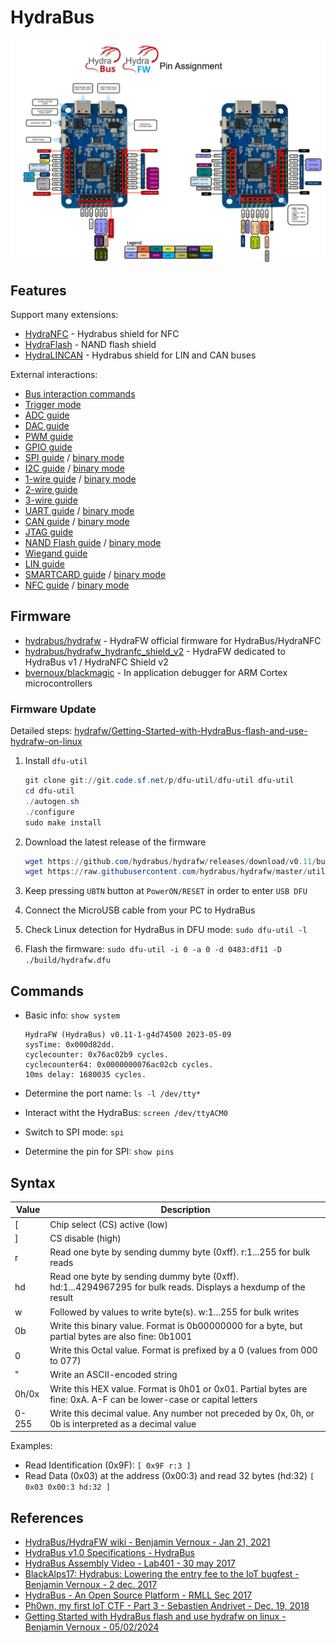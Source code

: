 # HydraBus

![HydraBUS - Pin Assignment](../assets/hydrabus_pin_assignment.jpg)


## Features

Support many extensions:

- [HydraNFC](https://techanvconsulting.github.io/HardwareAllTheThings/gadgets/hydranfc/) - Hydrabus shield for NFC
- [HydraFlash](https://techanvconsulting.github.io/HardwareAllTheThings/gadgets/hydraflash/) - NAND flash shield
- [HydraLINCAN](https://github.com/smillier/HydraLINCAN) - Hydrabus shield for LIN and CAN buses

External interactions:

- [Bus interaction commands](https://github.com/hydrabus/hydrafw/wiki/Bus-interaction-commands)
- [Trigger mode](https://github.com/hydrabus/hydrafw/wiki/HydraFW-Trigger-guide)
- [ADC guide](https://github.com/hydrabus/hydrafw/wiki/HydraFW-ADC-guide)
- [DAC guide](https://github.com/hydrabus/hydrafw/wiki/HydraFW-DAC-guide)
- [PWM guide](https://github.com/hydrabus/hydrafw/wiki/HydraFW-PWM-guide)
- [GPIO guide](https://github.com/hydrabus/hydrafw/wiki/HydraFW-GPIO-guide)
- [SPI guide](https://github.com/hydrabus/hydrafw/wiki/HydraFW-SPI-guide) / [binary mode](https://github.com/hydrabus/hydrafw/wiki/HydraFW-Binary-SPI-mode-guide)
- [I2C guide](https://github.com/hydrabus/hydrafw/wiki/HydraFW-I2C-guide) / [binary mode]()
- [1-wire guide](https://github.com/hydrabus/hydrafw/wiki/HydraFW-1-wire-guide) / [binary mode](https://github.com/hydrabus/hydrafw/wiki/HydraFW-binary-1-Wire-mode-guide)
- [2-wire guide](https://github.com/hydrabus/hydrafw/wiki/HydraFW-2wire-guide)
- [3-wire guide](https://github.com/hydrabus/hydrafw/wiki/HydraFW-3wire-guide)
- [UART guide](https://github.com/hydrabus/hydrafw/wiki/HydraFW-UART-guide) / [binary mode](https://github.com/hydrabus/hydrafw/wiki/HydraFW-binary-UART-mode-guide)
- [CAN guide](https://github.com/hydrabus/hydrafw/wiki/HydraFW-CAN-guide) / [binary mode](https://github.com/hydrabus/hydrafw/wiki/HydraFW-Binary-CAN-mode-guide)
- [JTAG guide](https://github.com/hydrabus/hydrafw/wiki/HydraFW-JTAG-guide)
- [NAND Flash guide](https://github.com/hydrabus/hydrafw/wiki/HydraFW-NAND-Flash-guide) / [binary mode](https://github.com/hydrabus/hydrafw/wiki/HydraFW-binary-NAND-Flash-mode-guide)
- [Wiegand guide](https://github.com/hydrabus/hydrafw/wiki/HydraFW-Wiegand-guide)
- [LIN guide](https://github.com/hydrabus/hydrafw/wiki/HydraFW-LIN-guide)
- [SMARTCARD guide](https://github.com/hydrabus/hydrafw/wiki/HydraFW-SMARTCARD-guide) / [binary mode](https://github.com/hydrabus/hydrafw/wiki/HydraFW-binary-SMARTCARD-mode-guide)
- [NFC guide](https://github.com/hydrabus/hydrafw/wiki/HydraFW-HydraNFC-v1-guide) / [binary mode](https://github.com/hydrabus/hydrafw/wiki/HydraFW-binary-NFC-Reader-mode-guide)


## Firmware

* [hydrabus/hydrafw](https://github.com/hydrabus/hydrafw) - HydraFW official firmware for HydraBus/HydraNFC
* [hydrabus/hydrafw_hydranfc_shield_v2](https://github.com/hydrabus/hydrafw_hydranfc_shield_v2) - HydraFW dedicated to HydraBus v1 / HydraNFC Shield v2
* [bvernoux/blackmagic](https://github.com/bvernoux/blackmagic) - In application debugger for ARM Cortex microcontrollers

### Firmware Update

Detailed steps: [hydrafw/Getting-Started-with-HydraBus-flash-and-use-hydrafw-on-linux](https://github.com/hydrabus/hydrafw/wiki/Getting-Started-with-HydraBus-flash-and-use-hydrafw-on-linux)

1. Install `dfu-util`
    ```ps1
    git clone git://git.code.sf.net/p/dfu-util/dfu-util dfu-util
    cd dfu-util
    ./autogen.sh
    ./configure
    sudo make install
    ```

2. Download the latest release of the firmware
    ```ps1
    wget https://github.com/hydrabus/hydrafw/releases/download/v0.11/build_HydraFW_v0.11-12-ga6019f4_HydraBus_HydraNFC.zip
    wget https://raw.githubusercontent.com/hydrabus/hydrafw/master/utils/udev-rules/09-hydrabus.rules -O ~/hydrafw/09-hydrabus.rules
    ```

3. Keep pressing `UBTN` button at `PowerON/RESET` in order to enter `USB DFU`
4. Connect the MicroUSB cable from your PC to HydraBus
5. Check Linux detection for HydraBus in DFU mode: `sudo dfu-util -l`
6. Flash the firmware: `sudo dfu-util -i 0 -a 0 -d 0483:df11 -D ./build/hydrafw.dfu`


## Commands

* Basic info: `show system`

    ```ps1> show system
    HydraFW (HydraBus) v0.11-1-g4d74500 2023-05-09
    sysTime: 0x000d82dd.
    cyclecounter: 0x76ac02b9 cycles.
    cyclecounter64: 0x0000000076ac02cb cycles.
    10ms delay: 1680035 cycles.
    ```

* Determine the port name: `ls -l /dev/tty*`
* Interact witht the HydraBus: `screen /dev/ttyACM0`
* Switch to SPI mode: `spi`
* Determine the pin for SPI: `show pins`


## Syntax

| Value | Description |
|-------|-------------|
| [	    | Chip select (CS) active (low) |
| ]	    | CS disable (high) |
| r	    | Read one byte by sending dummy byte (0xff). r:1...255 for bulk reads |
| hd    | Read one byte by sending dummy byte (0xff). hd:1...4294967295 for bulk reads. Displays a hexdump of the result |
| w	    | Followed by values to write byte(s). w:1...255 for bulk writes |
| 0b    | Write this binary value. Format is 0b00000000 for a byte, but partial bytes are also fine: 0b1001 |
| 0	    | Write this Octal value. Format is prefixed by a 0 (values from 000 to 077) |
| "     | Write an ASCII-encoded string |
| 0h/0x | Write this HEX value. Format is 0h01 or 0x01. Partial bytes are fine: 0xA. A-F can be lower-case or capital letters |
| 0-255	| Write this decimal value. Any number not preceded by 0x, 0h, or 0b is interpreted as a decimal value |

Examples:

* Read Identification (0x9F): `[ 0x9F r:3 ]`
* Read Data (0x03) at the address (0x00:3) and read 32 bytes (hd:32) `[ 0x03 0x00:3 hd:32 ]`


## References

* [HydraBus/HydraFW wiki - Benjamin Vernoux - Jan 21, 2021](https://github.com/hydrabus/hydrafw/wiki/)
* [HydraBus v1.0 Specifications - HydraBus](https://hydrabus.com/hydrabus-1-0-specifications)
* [HydraBus Assembly Video - Lab401 - 30 may 2017](https://youtu.be/9lFEPG8EG6w)
* [BlackAlps17: Hydrabus: Lowering the entry fee to the IoT bugfest - Benjamin Vernoux -  2 dec. 2017](https://www.youtube.com/watch?v=theYbzPhYH8)
* [HydraBus - An Open Source Platform - RMLL Sec 2017](https://archives.pass-the-salt.org/RMLL%20Security%20Tracks/2017/slides/RMLL-Sec-2017-hydrabus.pdf)
* [Ph0wn, my first IoT CTF - Part 3 - Sebastien Andrivet - Dec. 19, 2018](https://sebastien.andrivet.com/en/posts/ph0wn-my-first-iot-ctf-part-3/)
* [Getting Started with HydraBus flash and use hydrafw on linux - Benjamin Vernoux - 05/02/2024](https://github.com/hydrabus/hydrafw/wiki/Getting-Started-with-HydraBus-flash-and-use-hydrafw-on-linux)
